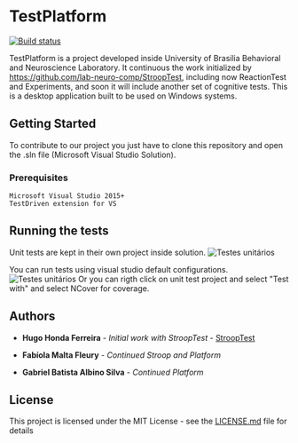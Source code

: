 ﻿# TestPlatform
[![Build status](https://ci.appveyor.com/api/projects/status/ldpimyp67n2c14mh?svg=true)](https://ci.appveyor.com/project/fabiolamfleury/test-platform)

TestPlatform is a project developed inside University of Brasilia Behavioral and Neuroscience Laboratory. It continuous the work initialized by https://github.com/lab-neuro-comp/StroopTest, including now ReactionTest and Experiments, and soon it will include another set of cognitive tests. This is a desktop application built to be used on Windows systems.

## Getting Started

To contribute to our project you just have to clone this repository and open the .sln file (Microsoft Visual Studio Solution).

### Prerequisites



```
Microsoft Visual Studio 2015+
TestDriven extension for VS
```


## Running the tests

Unit tests are kept in their own project inside solution.
![Testes unitários](https://raw.githubusercontent.com/wiki/lab-neuro-comp/StroopTest/img/unittest.png)

You can run tests using visual studio default configurations.
![Testes unitários](https://raw.githubusercontent.com/wiki/lab-neuro-comp/StroopTest/img/unittest2.png)
Or you can rigth click on unit test project and select "Test with" and select NCover for coverage.


## Authors

* **Hugo Honda Ferreira** - *Initial work with StroopTest* - [StroopTest](https://github.com/lab-neuro-comp/StroopTest)

* **Fabíola Malta Fleury** - *Continued Stroop and Platform*

* **Gabriel Batista Albino Silva** - *Continued Platform*


## License

This project is licensed under the MIT License - see the [LICENSE.md](LICENSE.md) file for details


